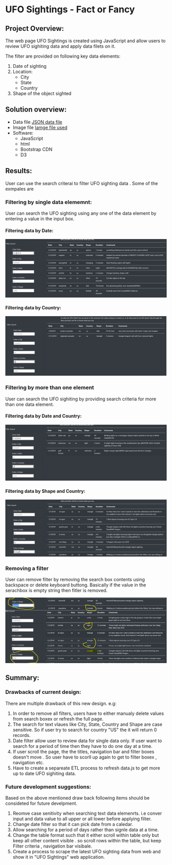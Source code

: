 # UFO Sightings - Fact or Fancy

## Project Overview:
The web page UFO Sightings is created using JavaScript and allow users to review UFO sighiting data and apply data filets on it.

The filter are provided on following key data elements:

1. Date of sighting
2. Location:
    - City
    - State
    - Country
3. Shape of the object sighted

## Solution overview:

- Data file [JSON data file](js/data.js)
- Image file [Iamge file used](static\images\nasa.jpg)
- Software:
    - JavaScript
    - html
    - Bootstrap CDN
    - D3

## Results:

User can use the search criterai to filter UFO sighting data . Some of the exmpales are

### Filtering by single data elememnt:

User can search the UFO sighting using any one of the data element by entering a value in the input box. 

#### Filtering data by Date:

![screenshot of filtering by date](static\images\filter_by_date.png)

#### Filtering data by Country:

![screenshot of filtering by country](static\images\filter_by_country.png)

### Filtering by more than one element

User can search the UFO sighiting by providing search criteria for more than one data element.

#### Filtering data by Date and Country:

![screenshot of filtering by date and country](static\images\filter_by_date_country.png)


#### Filtering data by Shape and Country:

![screenshot of filtering by shape and country](static\images\filter_by_shape_country.png)


### Removing a filter

User can remove filter by removing the search box contents using backspace or delete keyboard buttong. Basically if the value in the serachbox is empty string then fitler is removed.

![screenshot of removing fitler](static\images\removing_filter.png)

## Summary:

### Drawbacks of current design:
There are multiple drawback of this new design. e.g:

1. In order to remove all filters, users have to either manualy delete values from search boxex or refresh the full page.
2. The search for text vlaues like City, State, Country and Shape are case sensitive. So if user try to search for country "US" the it will return 0 records. 
3. Date filter allow user to review data for single data only. If user want to search for a period of time then they have to do one day at a time.
4. If user scroll the page, the the titles, navigation bar and filter boxes doesn't move . So user have to scorll up again to get to filter boxex , navigation etc.
5. Have to create a separeate ETL process to refresh data.js to get more up to date UFO sighiting data.

### Future development suggestions:

Based on the above mentioned draw back following items should be consideted for future develpment.

1. Reomve case senitivity when searching text data elemenrts. i.e conver input and data value to all upper or all lower before applying filter.
2. Change date filter so that it can pick date from a caledar.
3. Allow searching for a period of days rather than signle data at a time.
4. Change the table format such that it either scroll within table only but keep all other content visible . so scroll rows within the table, but keep Filter criteria , navigation bar visibale.
5. Create a process to scrape the latest UFO sighting data from web and show it in "UFO Sightings" web application.
